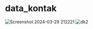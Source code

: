 # data_kontak

![Screenshot 2024-03-29 212221](https://github.com/frsyi/DataKontak/assets/115075758/4470ef7f-8828-4dd0-af0e-e8e27c74965d)
![dk2](https://github.com/frsyi/DataKontak/assets/115075758/f8f044e6-86e3-4eef-b94a-fdea9e564109)

